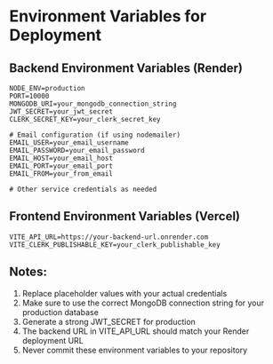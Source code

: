 # Environment Variables for Deployment

## Backend Environment Variables (Render)

```
NODE_ENV=production
PORT=10000
MONGODB_URI=your_mongodb_connection_string
JWT_SECRET=your_jwt_secret
CLERK_SECRET_KEY=your_clerk_secret_key

# Email configuration (if using nodemailer)
EMAIL_USER=your_email_username
EMAIL_PASSWORD=your_email_password
EMAIL_HOST=your_email_host
EMAIL_PORT=your_email_port
EMAIL_FROM=your_from_email

# Other service credentials as needed
```

## Frontend Environment Variables (Vercel)

```
VITE_API_URL=https://your-backend-url.onrender.com
VITE_CLERK_PUBLISHABLE_KEY=your_clerk_publishable_key
```

## Notes:

1. Replace placeholder values with your actual credentials
2. Make sure to use the correct MongoDB connection string for your production database
3. Generate a strong JWT_SECRET for production
4. The backend URL in VITE_API_URL should match your Render deployment URL
5. Never commit these environment variables to your repository
